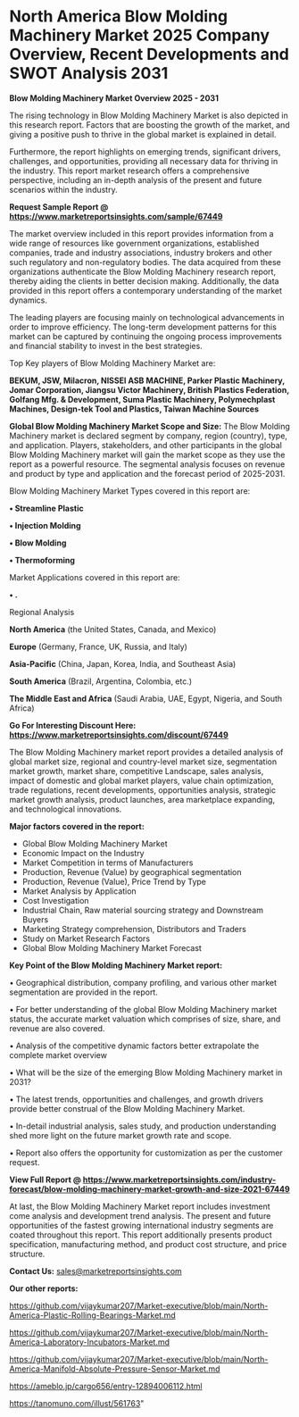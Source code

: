 # North America Blow Molding Machinery Market 2025 Company Overview, Recent Developments and SWOT Analysis 2031

<Strong> Blow Molding Machinery Market Overview 2025 - 2031</strong>

The rising technology in Blow Molding Machinery Market is also depicted in this research report. Factors that are boosting the growth of the market, and giving a positive push to thrive in the global market is explained in detail.

Furthermore, the report highlights on emerging trends, significant drivers, challenges, and opportunities, providing all necessary data for thriving in the industry. This report market research offers a comprehensive perspective, including an in-depth analysis of the present and future scenarios within the industry.

<strong>Request Sample Report @ <a href=https://www.marketreportsinsights.com/sample/67449>https://www.marketreportsinsights.com/sample/67449</a></strong>

The market overview included in this report provides information from a wide range of resources like government organizations, established companies, trade and industry associations, industry brokers and other such regulatory and non-regulatory bodies. The data acquired from these organizations authenticate the Blow Molding Machinery research report, thereby aiding the clients in better decision making. Additionally, the data provided in this report offers a contemporary understanding of the market dynamics.

The leading players are focusing mainly on technological advancements in order to improve efficiency. The long-term development patterns for this market can be captured by continuing the ongoing process improvements and financial stability to invest in the best strategies.

Top Key players of Blow Molding Machinery Market are:

<strong>BEKUM, JSW, Milacron, NISSEI ASB MACHINE, Parker Plastic Machinery, Jomar Corporation, Jiangsu Victor Machinery, British Plastics Federation, Golfang Mfg. & Development, Suma Plastic Machinery, Polymechplast Machines, Design-tek Tool and Plastics, Taiwan Machine Sources</strong>

<strong><b>Global Blow Molding Machinery Market Scope and Size:</b></strong>
The Blow Molding Machinery market is declared segment by company, region (country), type, and application. Players, stakeholders, and other participants in the global Blow Molding Machinery market will gain the market scope as they use the report as a powerful resource. The segmental analysis focuses on revenue and product by type and application and the forecast period of 2025-2031.

Blow Molding Machinery Market Types covered in this report are:

<strong>• Streamline Plastic

• Injection Molding

• Blow Molding

• Thermoforming</strong>

Market Applications covered in this report are:

<strong>• .</strong> 

Regional Analysis

<strong>North America</strong> (the United States, Canada, and Mexico)

<strong>Europe</strong> (Germany, France, UK, Russia, and Italy)

<strong>Asia-Pacific</strong> (China, Japan, Korea, India, and Southeast Asia)

<strong>South America</strong> (Brazil, Argentina, Colombia, etc.)

<strong>The Middle East and Africa</strong> (Saudi Arabia, UAE, Egypt, Nigeria, and South Africa)

<strong>Go For Interesting Discount Here: <a href=https://www.marketreportsinsights.com/discount/67449>https://www.marketreportsinsights.com/discount/67449</a></strong>

The Blow Molding Machinery market report provides a detailed analysis of global market size, regional and country-level market size, segmentation market growth, market share, competitive Landscape, sales analysis, impact of domestic and global market players, value chain optimization, trade regulations, recent developments, opportunities analysis, strategic market growth analysis, product launches, area marketplace expanding, and technological innovations.

<strong><b>Major factors covered in the report:</b></strong>
<ul>
  <li>Global Blow Molding Machinery Market </li>
  <li>Economic Impact on the Industry</li>
  <li>Market Competition in terms of Manufacturers</li>
  <li>Production, Revenue (Value) by geographical segmentation</li>
  <li>Production, Revenue (Value), Price Trend by Type</li>
  <li>Market Analysis by Application</li>
  <li>Cost Investigation</li>
  <li>Industrial Chain, Raw material sourcing strategy and Downstream Buyers</li>
  <li>Marketing Strategy comprehension, Distributors and Traders</li>
  <li>Study on Market Research Factors</li>
  <li>Global Blow Molding Machinery Market Forecast</li>
</ul>

<strong><b>Key Point of the Blow Molding Machinery Market report:</b></strong>

• Geographical distribution, company profiling, and various other market segmentation are provided in the report.

• For better understanding of the global Blow Molding Machinery market status, the accurate market valuation which comprises of size, share, and revenue are also covered.

• Analysis of the competitive dynamic factors better extrapolate the complete market overview

• What will be the size of the emerging Blow Molding Machinery market in 2031?

• The latest trends, opportunities and challenges, and growth drivers provide better construal of the Blow Molding Machinery Market.

• In-detail industrial analysis, sales study, and production understanding shed more light on the future market growth rate and scope.

• Report also offers the opportunity for customization as per the customer request.

<strong><b>View Full Report @ <a href=https://www.marketreportsinsights.com/industry-forecast/blow-molding-machinery-market-growth-and-size-2021-67449>https://www.marketreportsinsights.com/industry-forecast/blow-molding-machinery-market-growth-and-size-2021-67449</a></b></strong>


At last, the Blow Molding Machinery Market report includes investment come analysis and development trend analysis. The present and future opportunities of the fastest growing international industry segments are coated throughout this report. This report additionally presents product specification, manufacturing method, and product cost structure, and price structure.

<strong>Contact Us:</strong>
sales@marketreportsinsights.com

<strong>Our other reports:</strong>

<a href=https://github.com/vijaykumar207/Market-executive/blob/main/North-America-Plastic-Rolling-Bearings-Market.md>https://github.com/vijaykumar207/Market-executive/blob/main/North-America-Plastic-Rolling-Bearings-Market.md</a>

<a href=https://github.com/vijaykumar207/Market-executive/blob/main/North-America-Laboratory-Incubators-Market.md>https://github.com/vijaykumar207/Market-executive/blob/main/North-America-Laboratory-Incubators-Market.md</a>

<a href=https://github.com/vijaykumar207/Market-executive/blob/main/North-America-Manifold-Absolute-Pressure-Sensor-Market.md>https://github.com/vijaykumar207/Market-executive/blob/main/North-America-Manifold-Absolute-Pressure-Sensor-Market.md</a>

<a href=https://ameblo.jp/cargo656/entry-12894006112.html>https://ameblo.jp/cargo656/entry-12894006112.html</a>

<a href=https://tanomuno.com/illust/561763>https://tanomuno.com/illust/561763</a>"
